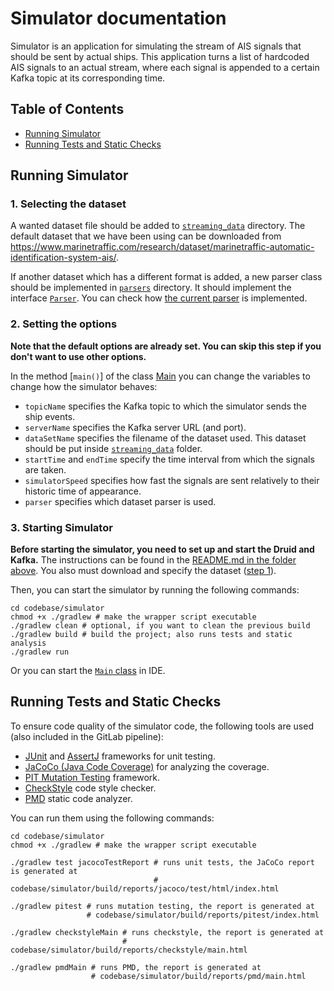 # Simulator documentation
Simulator is an application for simulating the stream of AIS signals that should be sent by actual ships. This application turns a list of hardcoded AIS signals to an actual stream, where each signal is appended to a certain Kafka topic at its corresponding time.

## Table of Contents
- [Running Simulator](#running-simulator)
- [Running Tests and Static Checks](#running-tests-and-static-checks)

## Running Simulator

### 1. Selecting the dataset

A wanted dataset file should be added to [`streaming_data`](streaming_data) directory. The default dataset that we have been using can be downloaded from https://www.marinetraffic.com/research/dataset/marinetraffic-automatic-identification-system-ais/.

If another dataset which has a different format is added, a new parser class should be implemented in [`parsers`](src/main/java/parsers) directory. It should implement the interface [`Parser`](src/main/java/parsers/Parser.java). You can check how [the current parser](src/main/java/parsers/DEBSParser.java) is implemented.

### 2. Setting the options

**Note that the default options are already set. You can skip this step if you don't want to use other options.**

In the method [`main()`] of the class [Main](src/main/java/simulator/Main.java) you can change the variables to change how the simulator behaves:
- `topicName` specifies the Kafka topic to which the simulator sends the ship events.
- `serverName` specifies the Kafka server URL (and port).
- `dataSetName` specifies the filename of the dataset used. This dataset should be put inside [`streaming_data`](streaming_data) folder.
- `startTime` and `endTime` specify the time interval from which the signals are taken.
- `simulatorSpeed` specifies how fast the signals are sent relatively to their historic time of appearance.
- `parser` specifies which dataset parser is used.

### 3. Starting Simulator

**Before starting the simulator, you need to set up and start the Druid and Kafka.** The instructions can be found in the [README.md in the folder above](../README.md). You also must download and specify the dataset ([step 1](#1-selecting-the-dataset)).

Then, you can start the simulator by running the following commands:
```shell
cd codebase/simulator
chmod +x ./gradlew # make the wrapper script executable
./gradlew clean # optional, if you want to clean the previous build
./gradlew build # build the project; also runs tests and static analysis
./gradlew run 
```

Or you can start the [`Main` class](src/main/java/simulator/Main.java) in IDE.

## Running Tests and Static Checks

To ensure code quality of the simulator code, the following tools are used (also included in the GitLab pipeline):
- [JUnit](https://junit.org/junit5/) and [AssertJ](https://assertj.github.io/doc/) frameworks for unit testing.
- [JaCoCo (Java Code Coverage)](https://www.eclemma.org/jacoco/) for analyzing the coverage. 
- [PIT Mutation Testing](https://pitest.org/) framework.
- [CheckStyle](https://checkstyle.sourceforge.io/) code style checker.
- [PMD](https://pmd.github.io/) static code analyzer.

You can run them using the following commands:
```shell
cd codebase/simulator
chmod +x ./gradlew # make the wrapper script executable

./gradlew test jacocoTestReport # runs unit tests, the JaCoCo report is generated at
                                # codebase/simulator/build/reports/jacoco/test/html/index.html

./gradlew pitest # runs mutation testing, the report is generated at
                 # codebase/simulator/build/reports/pitest/index.html

./gradlew checkstyleMain # runs checkstyle, the report is generated at 
                         # codebase/simulator/build/reports/checkstyle/main.html
                         
./gradlew pmdMain # runs PMD, the report is generated at
                  # codebase/simulator/build/reports/pmd/main.html
```
   

